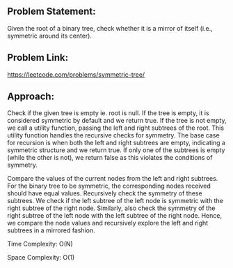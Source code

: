 ## Problem Statement:
Given the root of a binary tree, check whether it is a mirror of itself (i.e., symmetric around its center).

## Problem Link:
https://leetcode.com/problems/symmetric-tree/

## Approach:
Check if the given tree is empty ie. root is null. If the tree is empty, it is considered symmetric by default and we return true. If the tree is not empty, we call a utility function, passing the left and right subtrees of the root. This utility function handles the recursive checks for symmetry.
The base case for recursion is when both the left and right subtrees are empty, indicating a symmetric structure and we return true. If only one of the subtrees is empty (while the other is not), we return false as this violates the conditions of symmetry.

Compare the values of the current nodes from the left and right subtrees. For the binary tree to be symmetric, the corresponding nodes received should have equal values.
Recursively check the symmetry of these subtrees. We check if the left subtree of the left node is symmetric with the right subtree of the right node.
Similarly, also check the symmetry of the right subtree of the left node with the left subtree of the right node.
Hence, we compare the node values and recursively explore the left and right subtrees in a mirrored fashion.

Time Complexity:
O(N)

Space Complexity:
O(1)
